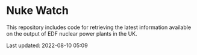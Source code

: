 # Nuke Watch

This repository includes code for retrieving the latest information available on the output of EDF nuclear power plants in the UK.

Last updated: 2022-08-10 05:09